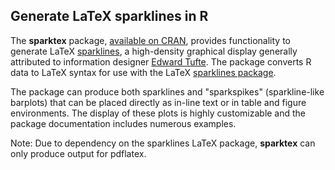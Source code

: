 ## Generate LaTeX sparklines in R

The **sparktex** package, [available on CRAN](http://cran.r-project.org/web/packages/sparktex/index.html), provides functionality to generate LaTeX [sparklines](http://en.wikipedia.org/wiki/Sparkline), a high-density graphical display generally attributed to information designer [Edward Tufte](http://www.edwardtufte.com/tufte/). The package converts R data to LaTeX syntax for use with the LaTeX [sparklines package](http://www.ctan.org/pkg/sparklines).

The package can produce both sparklines and "sparkspikes" (sparkline-like barplots) that can be placed directly as in-line text or in table and figure environments. The display of these plots is highly customizable and the package documentation includes numerous examples.

Note: Due to dependency on the sparklines LaTeX package, **sparktex** can only produce output for pdflatex.
